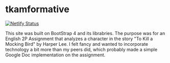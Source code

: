 # tkamformative

[![Netlify Status](https://api.netlify.com/api/v1/badges/6681ca1d-c92f-4c19-9d75-5d93796f44a1/deploy-status)](https://app.netlify.com/sites/tkambrianvu/deploys)

This site was built on BootStrap 4 and its librabries. The purpose was for an English 2P Assignment that analyzes a character in the story "To Kill a Mocking Bird" by Harper Lee. I felt fancy and wanted to incorporate technology a bit more than my peers did, which probably made a simple Google Doc implementation on the assignment.
